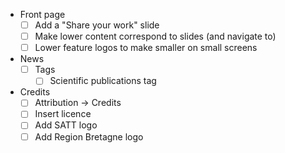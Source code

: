 - Front page
    - [ ] Add a "Share your work" slide
    - [ ] Make lower content correspond to slides (and navigate to)
    - [ ] Lower feature logos to make smaller on small screens
- News
    - [ ] Tags 
        - [ ] Scientific publications tag
- Credits
    - [ ] Attribution -> Credits
    - [ ] Insert licence
    - [ ] Add SATT logo
    - [ ] Add Region Bretagne logo
